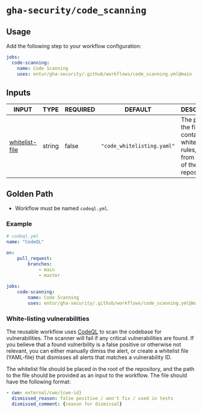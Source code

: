 # `gha-security/code_scanning`

## Usage

Add the following step to your workflow configuration:

```yml
jobs:
  code-scanning:
    name: Code Scanning
    uses: entur/gha-security/.github/workflows/code_scanning.yml@main
```

## Inputs

<!-- AUTO-DOC-INPUT:START - Do not remove or modify this section -->

|                                   INPUT                                    |  TYPE  | REQUIRED |          DEFAULT           |                                                  DESCRIPTION                                                  |
|----------------------------------------------------------------------------|--------|----------|----------------------------|---------------------------------------------------------------------------------------------------------------|
| <a name="input_whitelist-file"></a>[whitelist-file](#input_whitelist-file) | string |  false   | `"code_whitelisting.yaml"` | The path to the file <br>containing the whitelisting rules, starting <br>from the root of the <br>repository  |

<!-- AUTO-DOC-INPUT:END -->

## Golden Path

- Workflow must be named `codeql.yml`.

### Example

```yaml
# codeql.yml
name: "CodeQL"

on:
    pull_request:
        branches:
            - main
            - master
  
jobs:
    code-scanning:
        name: Code Scanning
        uses: entur/gha-security/.github/workflows/code_scanning.yml@main
```

### White-listing vulnerabilities
The reusable workflow uses [CodeQL](https://codeql.github.com/) to scan the codebase for vulnerabilities. The scanner will fail if any critical vulnerabilities are found. If you believe that a found vulnerbility is a false positive or otherwise not relevant, you can either manually dimiss the alert, or create a whitelist file (YAML-file) that dismisses all alerts that matches a vulnerability ID.

The whitelist file should be placed in the root of the repository, and the path to the file should be provided as an input to the workflow. The file should have the following format:

```yaml
- cwe: external/cwe/{cwe-id}
  dismissed_reason: false positive / won't fix / used in tests 
  dismissed_comment: {reason for dismissal}
```

